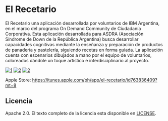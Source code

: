 # El Recetario


El Recetario una aplicación desarrollada por voluntarios de IBM Argentina, en el marco del programa On Demand Community de Ciudadanía Corporativa. Esta aplicación desarrollada para ASDRA (Asociación Síndrome de Down de la República Argentina) busca desarrollar capacidades cognitivas mediante la enseñanza y preparación de productos de panadería y pastelería, siguiendo recetas en forma guiada. La aplicación cuenta con escenarios dibujados a mano por el equipo de voluntarios, coloreados dándole un toque artístico e interdisciplinario al proyecto.

[![1](http://s16.postimg.org/o4cpdm8gl/screen568x568.jpg)](Home)
[![2](http://s14.postimg.org/wac9fl2a9/screen568x568_3.jpg)](Receta)
[![2](http://s11.postimg.org/hlbbetceb/screen568x568_1.jpg)](Receta)

Apple Store: https://itunes.apple.com/ph/app/el-recetario/id763836409?mt=8

## Licencia
  Apache 2.0. El texto completo de la licencia esta disponible en [LICENSE](LICENSE).
